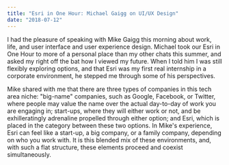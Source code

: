 ```yaml
---
title: "Esri in One Hour: Michael Gaigg on UI/UX Design" 
date: "2018-07-12"
---
```

I had the pleasure of speaking with Mike Gaigg this morning about work, life, and user interface and user experience design. Michael took our Esri in One Hour to more of a personal place than my other chats this summer, and asked my right off the bat how I viewed my future. When I told him I was still flexibly exploring options, and that Esri was my first real internship in a corporate environment, he stepped me through some of his perspectives. 

Mike shared with me that there are three types of companies in this tech area niche: "big-name" companies, such as Google, Facebook, or Twitter, where people may value the name over the actual day-to-day of work you are engaging in; start-ups, where they will either work or not, and be exhilleratingly adrenaline propelled through either option; and Esri, which is placed in the category between these two options. In Mike's experience, Esri can feel like a start-up, a big company, or a family company, depending on who you work with. It is this blended mix of these environments, and, with such a flat structure, these elements proceed and coexist simultaneously. 